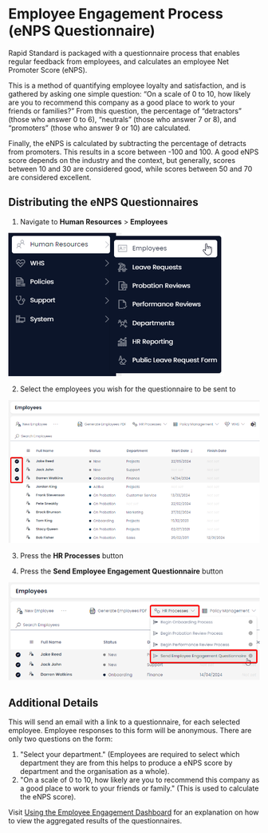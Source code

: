 # Employee Engagement Process (eNPS Questionnaire)

Rapid Standard is packaged with a questionnaire process that enables regular feedback from employees, and calculates an employee Net Promoter Score (eNPS).

This is a method of quantifying employee loyalty and satisfaction, and is gathered by asking one simple question: “On a scale of 0 to 10, how likely are you to recommend this company as a good place to work to your friends or families?” From this question, the percentage of “detractors” (those who answer 0 to 6), “neutrals” (those who answer 7 or 8), and “promoters” (those who answer 9 or 10) are calculated.

Finally, the eNPS is calculated by subtracting the percentage of detracts from promoters. This results in a score between -100 and 100. A good eNPS score depends on the industry and the context, but generally, scores between 10 and 30 are considered good, while scores between 50 and 70 are considered excellent.

## Distributing the eNPS Questionnaires

1. Navigate to **Human Resources** &gt; **Employees**  

![A screenshot that depicts how to navigate to the Employees page in Rapid Standard.](</docs/Rapid/2-Rapid Standard/6-Human Resources/Employees/Employee Menu Location.png>)

2. Select the employees you wish for the questionnaire to be sent to

![A screenshot depicting how to select multiple employees. The user presses the checkboxes beside each item in the employee list.](<Selecting employees for Questionnaire.png>)

3. Press the **HR Processes** button

4. Press the **Send Employee Engagement Questionnaire** button

![A screenshot depicting how to send the employee satisfaction survey to employees. Once the employees are selected in the employee list, the action button titled "Send Employee Engagement Questionnaire" should be pressed.](<Sending Employee Questionnaire.png>)
    
## Additional Details

This will send an email with a link to a questionnaire, for each selected employee. Employee responses to this form will be anonymous. There are only two questions on the form:

1. "Select your department." (Employees are required to select which department they are from this helps to produce a eNPS score by department and the organisation as a whole).
2. "On a scale of 0 to 10, how likely are you to recommend this company as a good place to work to your friends or family." (This is used to calculate the eNPS score).

Visit <a href="http://docs.rapidplatform.com/docs/Rapid/Rapid%20Standard/Human%20Resources/HR%20Reporting/Using%20the%20Employee%20Engagement%20Dashboard">Using the Employee Engagement Dashboard</a> for an explanation on how to view the aggregated results of the questionnaires.